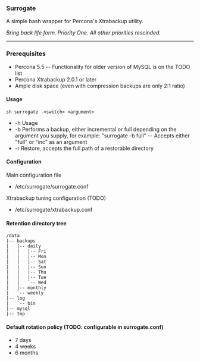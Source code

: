 ### Surrogate

A simple bash wrapper for Percona's Xtrabackup utility.

_Bring back life form. Priority One. All other priorities rescinded._

----

### Prerequisites

- Percona 5.5
-- Functionality for older version of MySQL is on the TODO list
- Percona Xtrabackup 2.0.1 or later
- Ample disk space (even with compression backups are only 2:1 ratio)

#### Usage

`sh surrogate -<switch> <argument>`

- -h	Usage
- -b	Performs a backup, either incremental or full depending on the argument you supply, for example: "surrogate -b full"
--	Accepts either "full" or "inc" as an argument
- -r 	Restore, accepts the full path of a restorable directory

#### Configuration

Main configuration file
- /etc/surrogate/surrogate.conf

Xtrabackup tuning configuration (TODO)
- /etc/surrogate/xtrabackup.conf

#### Retention directory tree 

    /data
    |-- backups
    |   |-- daily
    |   |   |-- Fri
    |   |   |-- Mon
    |   |   |-- Sat
    |   |   |-- Sun
    |   |   |-- Thu
    |   |   |-- Tue
    |   |   `-- Wed
    |   |-- monthly
    |   `-- weekly
    |-- log
    |   `-- bin
    |-- mysql
    |-- tmp

#### Default rotation policy (TODO: configurable in surrogate.conf)

- 7 days
- 4 weeks
- 6 months
